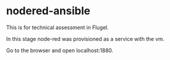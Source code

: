 # nodered-ansible

This is for technical assessment in Flugel.

In this stage node-red was provisioned as a service with the vm.

Go to the browser and open localhost:1880.
